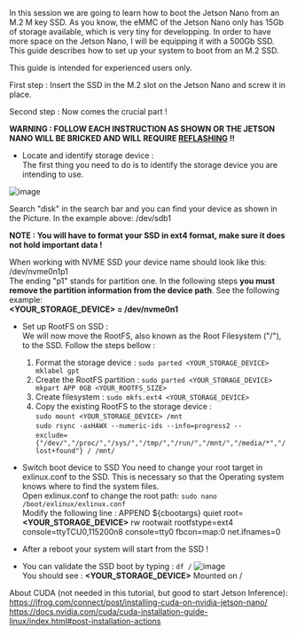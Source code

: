 In this session we are going to learn how to boot the Jetson Nano from an M.2 M key SSD. As you know, the eMMC of the Jetson Nano only has 15Gb of storage available, which is very tiny for developping. In order to have more space on the Jetson Nano, I will be equipping it with a 500Gb SSD. This guide describes how to set up your system to boot from an M.2 SSD.<br>

This guide is intended for experienced users only.

First step : Insert the SSD in the M.2 slot on the Jetson Nano and screw it in place.<br>

Second step : Now comes the crucial part !

**WARNING : FOLLOW EACH INSTRUCTION AS SHOWN OR THE JETSON NANO WILL BE BRICKED AND WILL REQUIRE [REFLASHING](https://github.com/anasderkaoui/AutoRCX/blob/main/Additional%20reports/1st%20report.md) !!** <br>

- Locate and identify storage device :<br>
  The first thing you need to do is to identify the storage device you are intending to use.

![image](https://github.com/anasderkaoui/AutoRCX/assets/115218309/b924526d-8872-4430-a444-77afc24b8f00)

Search "disk" in the search bar and you can find your device as shown in the Picture. In the example above: /dev/sdb1

**NOTE : You will have to format your SSD in ext4 format, make sure it does not hold important data !** <br>

When working with NVME SSD your device name should look like this: /dev/nvme0n1p1<br>
The ending "p1" stands for partition one. In the following steps **you must remove the partition information from the device path**. See the following example:<br>
**<YOUR_STORAGE_DEVICE> = /dev/nvme0n1**

- Set up RootFS on SSD :<br>
  We will now move the RootFS, also known as the Root Filesystem ("/"), to the SSD. Follow the steps bellow :<br>
  1. Format the storage device : `sudo parted <YOUR_STORAGE_DEVICE> mklabel gpt`
  2. Create the RootFS partition : `sudo parted <YOUR_STORAGE_DEVICE> mkpart APP 0GB <YOUR_ROOTFS_SIZE>`
  3. Create filesystem : `sudo mkfs.ext4 <YOUR_STORAGE_DEVICE>`
  4. Copy the existing RootFS to the storage device :<br>
     `sudo mount <YOUR_STORAGE_DEVICE> /mnt`<br>
     `sudo rsync -axHAWX --numeric-ids --info=progress2 --`<br>
     `exclude={"/dev/","/proc/","/sys/","/tmp/","/run/","/mnt/","/media/*","/lost+found"} / /mnt/`<br>
     
- Switch boot device to SSD
You need to change your root target in exlinux.conf to the SSD. This is necessary so that the Operating system knows where to find the system files.<br>
Open exlinux.conf to change the root path: `sudo nano /boot/exlinux/exlinux.conf`<br>
Modify the following line : APPEND ${cbootargs} quiet root=**<YOUR_STORAGE_DEVICE>** rw rootwait rootfstype=ext4 console=ttyTCU0,115200n8 console=tty0 fbcon=map:0 net.ifnames=0

- After a reboot your system will start from the SSD !<br>
  
- You can validate the SSD boot by typing : `df /`
![image](https://github.com/anasderkaoui/AutoRCX/assets/115218309/200a7fda-b2ed-43d3-a9d4-2480c9b44f43)<br>
You should see : **<YOUR_STORAGE_DEVICE>** Mounted on /


About CUDA (not needed in this tutorial, but good to start Jetson Inference):
https://jfrog.com/connect/post/installing-cuda-on-nvidia-jetson-nano/ <br>
https://docs.nvidia.com/cuda/cuda-installation-guide-linux/index.html#post-installation-actions
